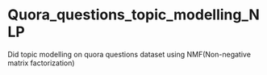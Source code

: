 # Quora_questions_topic_modelling_NLP

Did topic modelling on quora questions dataset using NMF(Non-negative matrix factorization)
